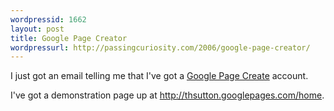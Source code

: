 ```yaml
---
wordpressid: 1662
layout: post
title: Google Page Creator
wordpressurl: http://passingcuriosity.com/2006/google-page-creator/
---
```

I just got an email telling me that I've got a <a href="http://pages.google.com/">Google Page Create</a> account.

I've got a demonstration page up at <a href="http://thsutton.googlepages.com/home">http://thsutton.googlepages.com/home</a>.
